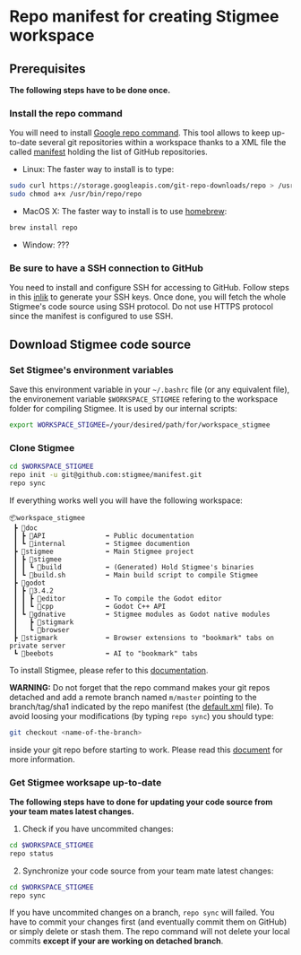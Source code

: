 # Repo manifest for creating Stigmee workspace

## Prerequisites

**The following steps have to be done once.**

### Install the repo command

You will need to install [Google repo command](https://source.android.com/setup/build/downloading#installing-repo). This tool allows
to keep up-to-date several git repositories within a workspace thanks to a XML file the called [manifest](default.xml) holding the
list of GitHub repositories.

- Linux: The faster way to install is to type:

```bash
sudo curl https://storage.googleapis.com/git-repo-downloads/repo > /usr/bin/repo
sudo chmod a+x /usr/bin/repo/repo
```

- MacOS X: The faster way to install is to use [homebrew](https://formulae.brew.sh/formula/repo):

```bash
brew install repo
```

- Window: ???

### Be sure to have a SSH connection to GitHub

You need to install and configure SSH for accessing to GitHub.
Follow steps in this [inlik](https://docs.github.com/en/authentication/connecting-to-github-with-ssh) to generate your SSH keys.
Once done, you will fetch the whole Stigmee's code source using SSH protocol. Do not use HTTPS protocol since the manifest is
configured to use SSH.

## Download Stigmee code source

### Set Stigmee's environment variables

Save this environment variable in your `~/.bashrc` file (or any equivalent file), the environement variable
`$WORKSPACE_STIGMEE` refering to the workspace folder for compiling Stigmee. It is used by our internal scripts:

```bash
export WORKSPACE_STIGMEE=/your/desired/path/for/workspace_stigmee
```

### Clone Stigmee

```bash
cd $WORKSPACE_STIGMEE
repo init -u git@github.com:stigmee/manifest.git
repo sync
```

If everything works well you will have the following workspace:
```
📦workspace_stigmee
 ┣ 📂doc
 ┃ ┣ 📂API               ➡️ Public documentation
 ┃ ┗ 📂internal          ➡️ Stigmee documention
 ┣ 📂stigmee             ➡️ Main Stigmee project
 ┃ ┣ 📂stigmee
 ┃ ┃ ┗ 📂build           ➡️ (Generated) Hold Stigmee's binaries
 ┃ ┗ 📜build.sh          ➡️ Main build script to compile Stigmee
 ┣ 📂godot
 ┃ ┣ 📂3.4.2
 ┃ ┃ ┣ 📂editor          ➡️ To compile the Godot editor
 ┃ ┃ ┗ 📂cpp             ➡️ Godot C++ API
 ┃ ┗ 📂gdnative          ➡️ Stigmee modules as Godot native modules
 ┃   ┣ 📂stigmark
 ┃   ┗ 📂browser
 ┣ 📂stigmark            ➡️ Browser extensions to "bookmark" tabs on private server 
 ┗ 📂beebots             ➡️ AI to "bookmark" tabs
```

To install Stigmee, please refer to this [documentation](https://github.com/stigmee/stigmee).

**WARNING:**
Do not forget that the repo command makes your git repos detached and add a remote branch named `m/master` pointing to the branch/tag/sha1
indicated by the repo manifest (the [default.xml](default.xml) file). To avoid loosing your modifications (by typing `repo sync`) you should type:

```bash
git checkout <name-of-the-branch>
```

inside your git repo before starting to work. Please read this [document](https://github.com/stigmee/doc/blob/main/doc/tuto_git_fr.md#travailler-sur-plusieurs-repo-git) for more information.

### Get Stigmee worksape up-to-date

**The following steps have to done for updating your code source from your team mates latest changes.**

1. Check if you have uncommited changes:

```bash
cd $WORKSPACE_STIGMEE
repo status
```

2. Synchronize your code source from your team mate latest changes:

```bash
cd $WORKSPACE_STIGMEE
repo sync
```

If you have uncommited changes on a branch, `repo sync` will failed. You have to commit your changes first (and eventually commit them on GitHub) or simply delete or stash them. The repo command will not delete your local commits **except if your are working on detached branch**.
